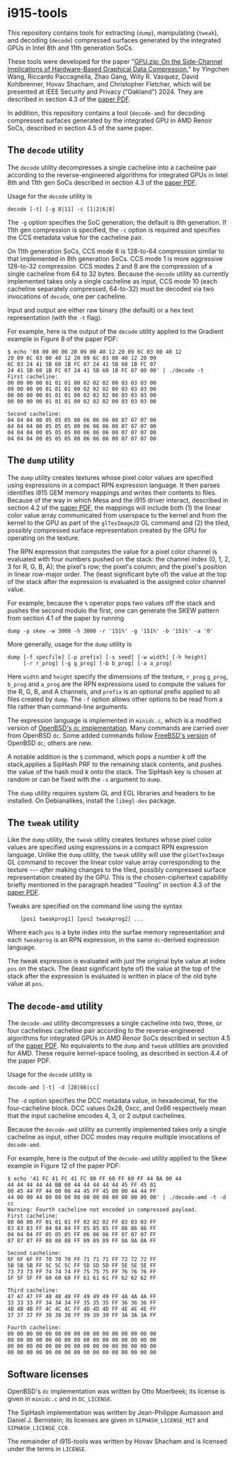 # i915-tools

This repository contains tools for extracting (`dump`), manipulating
(`tweak`), and decoding (`decode`) compressed surfaces generated by
the integrated GPUs in Intel 8th and 11th generation SoCs.

These tools were developed for the paper "[GPU.zip: On the
Side-Channel Implications of Hardware-Based Graphical Data
Compression](https://www.hertzbleed.com/gpu.zip/)," by Yingchen Wang,
Riccardo Paccagnella, Zhao Gang, Willy R. Vasquez, David Kohlbrenner,
Hovav Shacham, and Christopher Fletcher, which will be presented at
IEEE Security and Privacy ("Oakland") 2024.  They are described in
section 4.3 of the [paper
PDF](https://www.hertzbleed.com/gpu.zip/GPU-zip.pdf).

In addition, this repository contains a tool (`decode-amd`) for
decoding compressed surfaces generated by the integrated GPU in AMD
Renoir SoCs, described in section 4.5 of the same paper.

## The `decode` utility

The `decode` utility decompresses a single cacheline into a cacheline
pair according to the reverse-engineered algorithms for integrated
GPUs in Intel 8th and 11th gen SoCs described in section 4.3 of the
[paper PDF](https://www.hertzbleed.com/gpu.zip/GPU-zip.pdf).

Usage for the `decode` utility is
```
decode [-t] [-g 8|11] -c [1|2|6|8]
```
The `-g` option specifies the SoC generation; the default is 8th
generation.  If 11th gen compression is specified, the `-c` option is
required and specifies the CCS metadata value for the cacheline pair.

On 11th generation SoCs, CCS mode 6 is 128-to-64 compression similar
to that implemented in 8th generation SoCs.  CCS mode 1 is more
aggressive 128-to-32 compression.  CCS modes 2 and 8 are the
compression of a single cacheline from 64 to 32 bytes.  Because the
`decode` utility as currently implemented takes only a single
cacheline as input, CCS mode 10 (each cacheline separately compressed,
64-to-32) must be decoded via two invocations of `decode`, one per
cacheline.

Input and output are either raw binary (the default) or a hex text
representation (with the `-t` flag).

For example, here is the output of the `decode` utility applied to the
Gradient example in Figure 8 of the paper PDF:
```
$ echo '08 00 00 00 20 09 00 40 12 20 09 6C 03 00 40 12
20 09 6C 03 00 40 12 20 09 6C 03 00 40 12 20 09
6C 03 24 41 5B 60 1B FC 07 24 41 5B 60 1B FC 07
24 41 5B 60 1B FC 07 24 41 5B 60 1B FC 07 00 00' | ./decode -t
First cacheline:
00 00 00 00 01 01 01 00 02 02 02 00 03 03 03 00
00 00 00 00 01 01 01 00 02 02 02 00 03 03 03 00
00 00 00 00 01 01 01 00 02 02 02 00 03 03 03 00
00 00 00 00 01 01 01 00 02 02 02 00 03 03 03 00

Second cacheline:
04 04 04 00 05 05 05 00 06 06 06 00 07 07 07 00
04 04 04 00 05 05 05 00 06 06 06 00 07 07 07 00
04 04 04 00 05 05 05 00 06 06 06 00 07 07 07 00
04 04 04 00 05 05 05 00 06 06 06 00 07 07 07 00
```

## The `dump` utility

The `dump` utility creates textures whose pixel color values are
specified using expressions in a compact RPN expression language.  It
then parses identifies i915 GEM memory mappings and writes their
contents to files.  Because of the way in which Mesa and the i915
driver interact, described in section 4.2 of the [paper
PDF](https://www.hertzbleed.com/gpu.zip/GPU-zip.pdf), the mappings
will include both (1) the linear color value array communicated from
userspace to the kernel and from the kernel to the GPU as part of the
`glTexImage2D` GL command and (2) the tiled, possibly compressed
surface representation created by the GPU for operating on the
texture.

The RPN expression that computes the value for a pixel color channel
is evaluated with four numbers pushed on the stack: the channel index
(0, 1, 2, 3 for R, G, B, A); the pixel's row; the pixel's column; and
the pixel's position in linear row-major order.  The (least
significant byte of) the value at the top of the stack after the
expression is evaluated is the assigned color channel value.

For example, because the `%` operator pops two values off the stack
and pushes the second modulo the first, one can generate the SKEW
pattern from section 4.1 of the paper by running
```
dump -p skew -w 3000 -h 3000 -r '151%' -g '151%' -b '151%' -a '0'
```

More generally, usage for the `dump` utility is
```
dump [-f specfile] [-p prefix] [-s seed] [-w width] [-h height]
     [-r r_prog] [-g g_prog] [-b b_prog] [-a a_prog]
```
Here `width` and `height` specify the dimensions of the texture, 
`r_prog` `g_prog`, `b_prog` and `a_prog` are the RPN expressions
used to compute the values for the R, G, B, and A channels, and 
`prefix` is an optional prefix applied to all files created by
`dump`.  The `-f` option allows other options to be read from a file
rather than command-line arguments.

The expression language is implemented in `minidc.c`, which is a
modified version of [OpenBSD's `dc`
implementation](https://cvsweb.openbsd.org/src/usr.bin/dc/).  Many
commands are carried over from OpenBSD `dc`.  Some added commands
follow [FreeBSD's
version](https://svnweb.freebsd.org/base/head/usr.bin/dc/) of OpenBSD
`dc`; others are new.

A notable addition is the `$` command, which pops a number *k* off the
stack,applies a SipHash PRF to the remaining stack contents, and
pushes the value of the hash mod *k* onto the stack.  The SipHash key
is chosen at random or can be fixed with the `-s` argument to `dump`.

The `dump` utility requires system GL and EGL libraries and headers to
be installed.  On Debianalikes, install the `libegl-dev` package.

## The `tweak` utility

Like the `dump` utility, the `tweak` utility creates textures whose
pixel color values are specified using expressions in a compact RPN
expression language.  Unlike the `dump` utility, the `tweak` utility
will use the `glGetTexImage` GL command to recover the linear color
value array corresponding to the texture --- *after* making changes to
the tiled, possibly compressed surface representation created by the
GPU.  This is the chosen-ciphertext capability briefly mentioned in
the paragraph headed "Tooling" in section 4.3 of the [paper
PDF](https://www.hertzbleed.com/gpu.zip/GPU-zip.pdf).

Tweaks are specified on the command line using the syntax
```
    [pos1 tweakprog1] [pos2 tweakprog2] ...
```
Where each `pos` is a byte index into the surfae memory representation
and each `tweakprog` is an RPN expression, in the same `dc`-derived
expression language.

The tweak expression is evaluated with just the original byte value at
index `pos` on the stack.  The (least significant byte of) the value
at the top of the stack after the expression is evaluated is written
in place of the old byte value at `pos`.

## The `decode-amd` utility

The `decode-amd` utility decompresses a single cacheline into two,
three, or four cachelines cacheline pair according to the
reverse-engineered algorithms for integrated GPUs in AMD Renoir SoCs
described in section 4.5 of the [paper
PDF](https://www.hertzbleed.com/gpu.zip/GPU-zip.pdf).  No equivalents
to the `dump` and `tweak` utilities are provided for AMD.  These
require kernel-space tooling, as described in section 4.4 of the paper
PDF.

Usage for the `decode` utility is
```
decode-amd [-t] -d [28|66|cc]
```
The `-d` option specifies the DCC metadata value, in hexadecimal, for
the four-cacheline block.  DCC values 0x28, 0xcc, and 0x66
respectively mean that the input cacheline encodes 4, 3, or 2 output
cachelines.

Because the `decode-amd` utility as currently implemented takes only a
single cacheline as input, other DCC modes may require multiple
invocations of `decode-amd`.

For example, here is the output of the `decode-amd` utility applied to
the Skew example in Figure 12 of the paper PDF:
```
$ echo '41 FC 41 FC 41 FC 80 FF 60 FF 60 FF 44 BA 00 44
44 44 44 44 44 BB 00 44 44 44 44 44 45 FF 45 01
00 45 44 FF 44 00 00 44 45 FF 45 00 00 44 44 FF
44 00 00 44 00 00 00 00 00 00 00 00 00 00 00 00' | ./decode-amd -t -d cc
Warning: Fourth cacheline not encoded in compressed payload.
First cacheline:
00 00 00 FF 01 01 01 FF 02 02 02 FF 03 03 03 FF
83 83 83 FF 84 84 84 FF 85 85 85 FF 86 86 86 FF
04 04 04 FF 05 05 05 FF 06 06 06 FF 07 07 07 FF
87 87 87 FF 88 88 88 FF 89 89 89 FF 8A 8A 8A FF

Second cacheline:
6F 6F 6F FF 70 70 70 FF 71 71 71 FF 72 72 72 FF
5B 5B 5B FF 5C 5C 5C FF 5D 5D 5D FF 5E 5E 5E FF
73 73 73 FF 74 74 74 FF 75 75 75 FF 76 76 76 FF
5F 5F 5F FF 60 60 60 FF 61 61 61 FF 62 62 62 FF

Third cacheline:
47 47 47 FF 48 48 48 FF 49 49 49 FF 4A 4A 4A FF
33 33 33 FF 34 34 34 FF 35 35 35 FF 36 36 36 FF
4B 4B 4B FF 4C 4C 4C FF 4D 4D 4D FF 4E 4E 4E FF
37 37 37 FF 38 38 38 FF 39 39 39 FF 3A 3A 3A FF

Fourth cacheline:
00 00 00 00 00 00 00 00 00 00 00 00 00 00 00 00
00 00 00 00 00 00 00 00 00 00 00 00 00 00 00 00
00 00 00 00 00 00 00 00 00 00 00 00 00 00 00 00
00 00 00 00 00 00 00 00 00 00 00 00 00 00 00 00
```

## Software licenses

OpenBSD's `dc` implementation was written by Otto Moerbeek; its
license is given in `minidc.c` and in `DC_LICENSE`.

The SipHash implementation was written by Jean-Philippe Aumasson and
Daniel J. Bernstein; its licenses are given in `SIPHASH_LICENSE_MIT`
and `SIPHASH_LICENSE_CC0`.

The remainder of i915-tools was written by Hovav Shacham and is
licensed under the terms in `LICENSE`.
